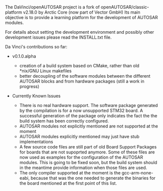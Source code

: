 The DaVinci/openAUTOSAR project is a fork of openAUTOSAR/classic-platform v2.18.0 by Arctic Core (now part of Vector GmbH)
Its main objective is to provide a learning platform for the development of AUTOSAR modules.

For details about setting the development environment and possibly other development issues please read the INSTALL.txt file.

Da Vinci's contributions so far:

- v0.1.0.alpha
    - creation of a build system based on CMake, rather than old *nix/GNU Linux makefiles
    - better decoupling of the software modules between the different AUTOSAR blocks and from hardware packages (still a work in progress)

- Currently Known Issues
    - There is no real hardware support. The software package generated by the compilation is for a now unsupported STM32 board. A successful generation of the package only indicates the fact the the build system has been correctly configured.
    - AUTOSAR modules not explicitly mentioned are not supported at the moment
    - AUTOSAR modules explicitly mentioned may just have stub implementations
    - A few source code files are still part of old Board Support Packages for boards that are not supoprted anymore. Some of these files are now used as examples for the configuration of the AUTOSAR modules. This is going to be fixed soon, but the build system should in the meantime provide information when those files are used.
    - The only compiler supported at the moment is the gcc-arm-none-eabi, because that was the one needed to generate the binaries for the board mentioned at the first point of this list.

